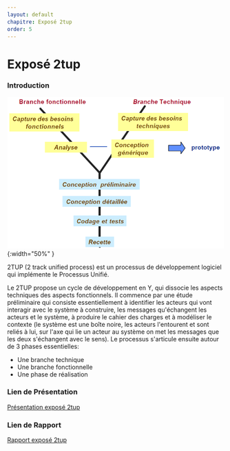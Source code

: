 ```yaml
---
layout: default
chapitre: Exposé 2tup
order: 5
---
```


# Exposé 2tup    
<!-- new slide -->
### Introduction
![2tup](../5.Expose-2tup/images/2tup.png){:width="50%"  }
<!-- note -->

2TUP (2 track unified process) est un processus de développement logiciel qui implémente le Processus Unifié.

Le 2TUP propose un cycle de développement en Y, qui dissocie les aspects techniques des aspects fonctionnels. Il commence par une étude préliminaire qui consiste essentiellement à identifier les acteurs qui vont interagir avec le système à construire, les messages qu'échangent les acteurs et le système, à produire le cahier des charges et à modéliser le contexte (le système est une boîte noire, les acteurs l'entourent et sont reliés à lui, sur l'axe qui lie un acteur au système on met les messages que les deux s'échangent avec le sens). Le processus s'articule ensuite autour de 3 phases essentielles:

- Une branche technique
- Une branche fonctionnelle
- Une phase de réalisation

### Lien de Présentation
[Présentation exposé 2tup](/gestion-projet/5.Expose-2tup/presentation.html)

### Lien de Rapport
[Rapport exposé 2tup](/gestion-projet/5.Expose-2tup/rapport.md)  
<!-- new slide -->